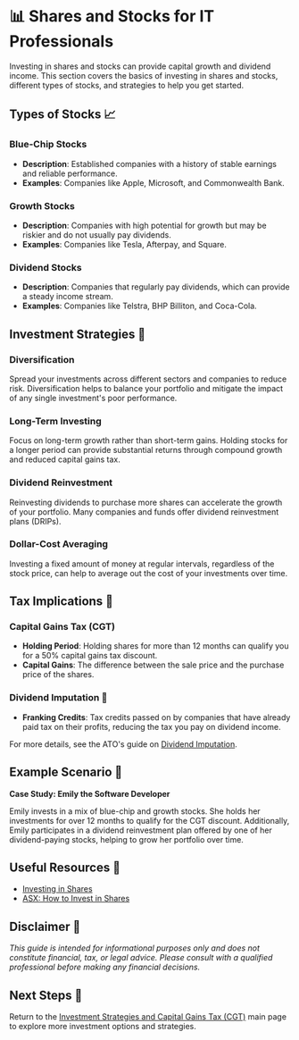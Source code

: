 # 📊 Shares and Stocks for IT Professionals

Investing in shares and stocks can provide capital growth and dividend income. This section covers the basics of investing in shares and stocks, different types of stocks, and strategies to help you get started.

## Types of Stocks 📈

### Blue-Chip Stocks

- **Description**: Established companies with a history of stable earnings and reliable performance.
- **Examples**: Companies like Apple, Microsoft, and Commonwealth Bank.

### Growth Stocks

- **Description**: Companies with high potential for growth but may be riskier and do not usually pay dividends.
- **Examples**: Companies like Tesla, Afterpay, and Square.

### Dividend Stocks

- **Description**: Companies that regularly pay dividends, which can provide a steady income stream.
- **Examples**: Companies like Telstra, BHP Billiton, and Coca-Cola.

## Investment Strategies 🧠

### Diversification

Spread your investments across different sectors and companies to reduce risk. Diversification helps to balance your portfolio and mitigate the impact of any single investment's poor performance.

### Long-Term Investing

Focus on long-term growth rather than short-term gains. Holding stocks for a longer period can provide substantial returns through compound growth and reduced capital gains tax.

### Dividend Reinvestment

Reinvesting dividends to purchase more shares can accelerate the growth of your portfolio. Many companies and funds offer dividend reinvestment plans (DRIPs).

### Dollar-Cost Averaging

Investing a fixed amount of money at regular intervals, regardless of the stock price, can help to average out the cost of your investments over time.

## Tax Implications 🧾

### Capital Gains Tax (CGT)

- **Holding Period**: Holding shares for more than 12 months can qualify you for a 50% capital gains tax discount.
- **Capital Gains**: The difference between the sale price and the purchase price of the shares.

### Dividend Imputation 📄

- **Franking Credits**: Tax credits passed on by companies that have already paid tax on their profits, reducing the tax you pay on dividend income.

For more details, see the ATO's guide on [Dividend Imputation](https://www.ato.gov.au/Individuals/Investments-and-assets/Dividends-and-distributions/).

## Example Scenario 📘

**Case Study: Emily the Software Developer**

Emily invests in a mix of blue-chip and growth stocks. She holds her investments for over 12 months to qualify for the CGT discount. Additionally, Emily participates in a dividend reinvestment plan offered by one of her dividend-paying stocks, helping to grow her portfolio over time.

## Useful Resources 🔗

- [Investing in Shares](https://moneysmart.gov.au/investing/shares)
- [ASX: How to Invest in Shares](https://www.asx.com.au/investor-education/getting-started/shares)

## Disclaimer 🚨

*This guide is intended for informational purposes only and does not constitute financial, tax, or legal advice. Please consult with a qualified professional before making any financial decisions.*

## Next Steps 🚀

Return to the [Investment Strategies and Capital Gains Tax (CGT)](investment-strategies.md) main page to explore more investment options and strategies.
